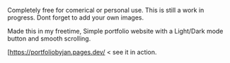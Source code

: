 Completely free for comerical or personal use.
This is still a work in progress.
Dont forget to add your own images.

Made this in my freetime, Simple portfolio website with a Light/Dark mode button and smooth scrolling.

[https://portfoliobyjan.pages.dev/ < see it in action.
